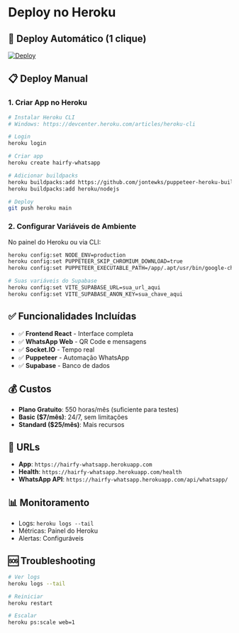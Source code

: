 # Deploy no Heroku

## 🚀 **Deploy Automático (1 clique)**

[![Deploy](https://www.herokucdn.com/deploy/button.svg)](https://heroku.com/deploy?template=https://github.com/olucasvolk/hairfy)

## 📋 **Deploy Manual**

### 1. Criar App no Heroku
```bash
# Instalar Heroku CLI
# Windows: https://devcenter.heroku.com/articles/heroku-cli

# Login
heroku login

# Criar app
heroku create hairfy-whatsapp

# Adicionar buildpacks
heroku buildpacks:add https://github.com/jontewks/puppeteer-heroku-buildpack
heroku buildpacks:add heroku/nodejs

# Deploy
git push heroku main
```

### 2. Configurar Variáveis de Ambiente

No painel do Heroku ou via CLI:

```bash
heroku config:set NODE_ENV=production
heroku config:set PUPPETEER_SKIP_CHROMIUM_DOWNLOAD=true
heroku config:set PUPPETEER_EXECUTABLE_PATH=/app/.apt/usr/bin/google-chrome-stable

# Suas variáveis do Supabase
heroku config:set VITE_SUPABASE_URL=sua_url_aqui
heroku config:set VITE_SUPABASE_ANON_KEY=sua_chave_aqui
```

## ✅ **Funcionalidades Incluídas**

- ✅ **Frontend React** - Interface completa
- ✅ **WhatsApp Web** - QR Code e mensagens
- ✅ **Socket.IO** - Tempo real
- ✅ **Puppeteer** - Automação WhatsApp
- ✅ **Supabase** - Banco de dados

## 💰 **Custos**

- **Plano Gratuito**: 550 horas/mês (suficiente para testes)
- **Basic ($7/mês)**: 24/7, sem limitações
- **Standard ($25/mês)**: Mais recursos

## 🔗 **URLs**

- **App**: `https://hairfy-whatsapp.herokuapp.com`
- **Health**: `https://hairfy-whatsapp.herokuapp.com/health`
- **WhatsApp API**: `https://hairfy-whatsapp.herokuapp.com/api/whatsapp/`

## 📊 **Monitoramento**

- Logs: `heroku logs --tail`
- Métricas: Painel do Heroku
- Alertas: Configuráveis

## 🆘 **Troubleshooting**

```bash
# Ver logs
heroku logs --tail

# Reiniciar
heroku restart

# Escalar
heroku ps:scale web=1
```